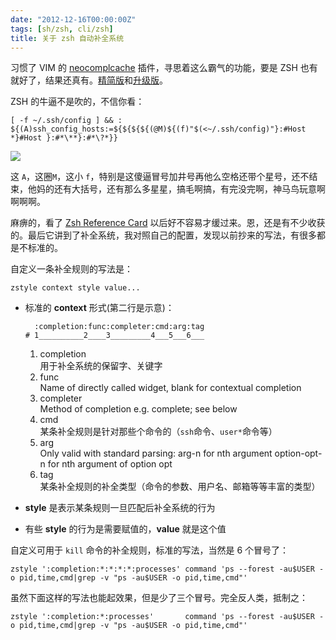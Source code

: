 ```yaml
---
date: "2012-12-16T00:00:00Z"
tags: [sh/zsh, cli/zsh]
title: 关于 zsh 自动补全系统
---
```


习惯了 VIM 的 [neocomplcache][] 插件，寻思着这么霸气的功能，要是 ZSH 也有就好了，结果还真有。[精简版][incr-0.2.zsh]和[升级版][auto-fu.zsh]。

ZSH 的牛逼不是吹的，不信你看：

    [ -f ~/.ssh/config ] && : ${(A)ssh_config_hosts:=${${${${(@M)${(f)"$(<~/.ssh/config)"}:#Host *}#Host }:#*\**}:#*\?*}}

![](https://blog.du1ab.org/2012/2012-12-16-173728_228x213_scrot.png)

这 `A`，这圈`M`，这小 `f`，特别是这傻逼冒号加井号再他么空格还带个星号，还不结束，他妈的还有大括号，还有那么多星星，搞毛啊搞，有完没完啊，神马鸟玩意啊啊啊啊。

麻痹的，看了 [Zsh Reference Card][] 以后好不容易才缓过来。恩，还是有不少收获的。最后它讲到了补全系统，我对照自己的配置，发现以前抄来的写法，有很多都是不标准的。

自定义一条补全规则的写法是：

    zstyle context style value...

  - 标准的 **context** 形式(第二行是示意)：

          :completion:func:completer:cmd:arg:tag
        # 1__________2____3_________4___5___6___

    1. completion  
      用于补全系统的保留字、关键字
    2. func  
      Name of directly called widget, blank for contextual completion
    3. completer  
      Method of completion e.g. complete; see below
    4. cmd  
      某条补全规则是针对那些个命令的（`ssh`命令、`user*`命令等）
    5. arg  
      Only valid with standard parsing: arg-n for nth argument
      option-opt-n for nth argument of option opt
    6. tag  
      某条补全规则的补全类型（命令的参数、用户名、邮箱等等丰富的类型）

  - **style** 是表示某条规则一旦匹配后补全系统的行为

  - 有些 **style** 的行为是需要赋值的，**value** 就是这个值

自定义可用于 `kill` 命令的补全规则，标准的写法，当然是 6 个冒号了：

    zstyle ':completion:*:*:*:*:processes' command 'ps --forest -au$USER -o pid,time,cmd|grep -v "ps -au$USER -o pid,time,cmd"'

虽然下面这样的写法也能起效果，但是少了三个冒号。完全反人类，抵制之：

    zstyle ':completion:*:processes'       command 'ps --forest -au$USER -o pid,time,cmd|grep -v "ps -au$USER -o pid,time,cmd"'

[Zsh Reference Card]: http://www.bash2zsh.com/zsh_refcard/refcard.pdf
[neocomplcache]: https://github.com/Shougo/neocomplcache
[incr-0.2.zsh]: http://mimosa-pudica.net/zsh-incremental.html
[auto-fu.zsh]: https://github.com/hchbaw/auto-fu.zsh
